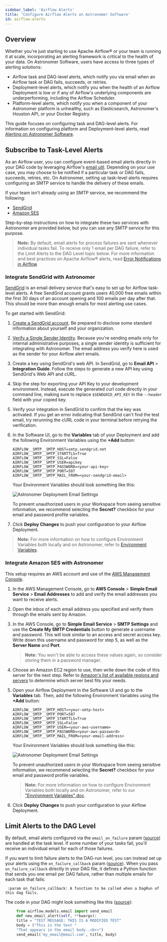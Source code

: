```yaml
---
sidebar_label: 'Airflow Alerts'
title: 'Configure Airflow Alerts on Astronomer Software'
id: airflow-alerts
---
```


## Overview

Whether you're just starting to use Apache Airflow® or your team is running it at scale, incorporating an alerting framework is critical to the health of your data. On Astronomer Software, users have access to three types of alerting solutions:

- Airflow task and DAG-level alerts, which notify you via email when an Airflow task or DAG fails, succeeds, or retries.
- Deployment-level alerts, which notify you when the health of an Airflow Deployment is low or if any of Airflow's underlying components are underperforming, including the Airflow Scheduler.
- Platform-level alerts, which notify you when a component of your Astronomer platform is unhealthy, such as Elasticsearch, Astronomer's Houston API, or your Docker Registry.

This guide focuses on configuring task and DAG-level alerts. For information on configuring platform and Deployment-level alerts, read [Alerting on Astronomer Software](platform-alerts.md).

## Subscribe to Task-Level Alerts

As an Airflow user, you can configure event-based email alerts directly in your DAG code by leveraging Airflow's [email util](https://github.com/apache/airflow/blob/master/airflow/utils/email.py). Depending on your use case, you may choose to be notified if a particular task or DAG fails, succeeds, retries, etc. On Astronomer, setting up task-level alerts requires configuring an SMTP service to handle the delivery of these emails.

If your team isn't already using an SMTP service, we recommend the following:

- [SendGrid](https://sendgrid.com/)
- [Amazon SES](https://aws.amazon.com/ses/)

Step-by-step instructions on how to integrate these two services with Astronomer are provided below, but you can use any SMTP service for this purpose.

> **Note:** By default, email alerts for process failures are sent whenever individual tasks fail. To receive only 1 email per DAG failure, refer to the Limit Alerts to the DAG Level topic below. For more information and best practices on Apache Airflow® alerts, read [Error Notifications in Airflow](https://www.astronomer.io/docs/learn/error-notifications-in-airflow/).

### Integrate SendGrid with Astronomer

[SendGrid](https://sendgrid.com/) is an email delivery service that's easy to set up for Airflow task-level alerts. A free SendGrid account grants users 40,000 free emails within the first 30 days of an account opening and 100 emails per day after that. This should be more than enough emails for most alerting use cases.

To get started with SendGrid:

1. [Create a SendGrid account](https://signup.sendgrid.com). Be prepared to disclose some standard information about yourself and your organization.

2. [Verify a Single Sender Identity](https://sendgrid.com/docs/ui/sending-email/sender-verification/). Because you're sending emails only for internal administrative purposes, a single sender identity is sufficient for integrating with Astronomer. The email address you verify here is used as the sender for your Airflow alert emails.

3. Create a key using SendGrid's web API. In SendGrid, go to **Email API** > **Integration Guide**. Follow the steps to generate a new API key using SendGrid's Web API and cURL.

4. Skip the step for exporting your API Key to your development environment. Instead, execute the generated curl code directly in your command line, making sure to replace `$SENDGRID_API_KEY` in the `--header` field with your copied key.

5. Verify your integration in SendGrid to confirm that the key was activated. If you get an error indicating that SendGrid can't find the test email, try rerunning the cURL code in your terminal before retrying the verification.

6. In the Software UI, go to the **Variables** tab of your Deployment and add the following Environment Variables using the **+Add** button:

   ```
   AIRFLOW__SMTP__SMTP_HOST=smtp.sendgrid.net
   AIRFLOW__SMTP__SMTP_STARTTLS=True
   AIRFLOW__SMTP__SMTP_SSL=False
   AIRFLOW__SMTP__SMTP_USER=apikey
   AIRFLOW__SMTP__SMTP_PASSWORD=<your-api-key>   
   AIRFLOW__SMTP__SMTP_PORT=587
   AIRFLOW__SMTP__SMTP_MAIL_FROM=<your-sendgrid-email>
   ```

   Your Environment Variables should look something like this:

   ![Astronomer Deployment Email Settings](/img/software/astro_env_variables.png)

   To prevent unauthorized users in your Workspace from seeing sensitive information, we recommend selecting the **Secret?** checkbox for your email and password profile variables.

7. Click **Deploy Changes** to push your configuration to your Airflow Deployment.

> **Note:** For more information on how to configure Environment Variables both locally and on Astronomer, refer to [Environment Variables](environment-variables.md).

### Integrate Amazon SES with Astronomer

This setup requires an AWS account and use of the [AWS Management Console](https://aws.amazon.com/console/).

1. In the AWS Management Console, go to **AWS Console** > **Simple Email Service** > **Email Addresses** to add and verify the email addresses you want to receive alerts.

2. Open the inbox of each email address you specified and verify them through the emails sent by Amazon.

3. In the AWS Console, go to **Simple Email Service** > **SMTP Settings** and use the **Create My SMTP Credentials** button to generate a username and password. This will look similar to an access and secret access key. Write down this username and password for step 5, as well as the **Server Name** and **Port**.

   > **Note:** You won't be able to access these values again, so consider storing them in a password manager.

4. Choose an Amazon EC2 region to use, then write down the code of this server for the next step. Refer to [Amazon's list of available regions and servers](https://docs.aws.amazon.com/AWSEC2/latest/UserGuide/using-regions-availability-zones.html#concepts-regions) to determine which server best fits your needs.

5. Open your Airflow Deployment in the Software UI and go to the **Variables** tab. Then, add the following Environment Variables using the **+Add** button:

   ```
   AIRFLOW__SMTP__SMTP_HOST=<your-smtp-host>
   AIRFLOW__SMTP__SMTP_PORT=587
   AIRFLOW__SMTP__SMTP_STARTTLS=True
   AIRFLOW__SMTP__SMTP_SSL=False
   AIRFLOW__SMTP__SMTP_USER=<your-aws-username>
   AIRFLOW__SMTP__SMTP_PASSWORD=<your-aws-password>
   AIRFLOW__SMTP__SMTP_MAIL_FROM=<your-email-address>
   ```

   Your Environment Variables should look something like this:

   ![Astronomer Deployment Email Settings](/img/software/astro_env_variables.png)

   To prevent unauthorized users in your Workspace from seeing sensitive information, we recommend selecting the **Secret?** checkbox for your email and password profile variables.

    > **Note:** For more information on how to configure Environment Variables both locally and on Astronomer, refer to our ["Environment Variables" doc](environment-variables.md).

6. Click **Deploy Changes** to push your configuration to your Airflow Deployment.

## Limit Alerts to the DAG Level

By default, email alerts configured via the `email_on_failure` param ([source](https://github.com/apache/airflow/blob/master/airflow/models/baseoperator.py)) are handled at the task level. If some number of your tasks fail, you'll receive an individual email for each of those failures.

If you want to limit failure alerts to the DAG-run level, you can instead set up your alerts using the `on_failure_callback` param ([source](https://github.com/apache/airflow/blob/v1-10-stable/airflow/models/dag.py#L167)). When you pass `on_failure_callback` directly in your DAG file, it defines a Python function that sends you one email per DAG failure, rather than multiple emails for each task that fails:

```
 :param on_failure_callback: A function to be called when a DagRun of this dag fails.
```

The code in your DAG might look something like this ([source](https://github.com/apache/airflow/blob/v1-10-stable/airflow/utils/email.py#L41)):

```py
     from airflow.models.email import send_email
     def new_email_alert(self, **kwargs):
     title = "TEST MESSAGE: THIS IS A MODIFIED TEST"
     body = ("This is the text "
     "That appears in the email body..<br>")
     send_email('my_email@email.com', title, body)
```

